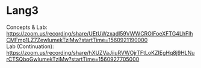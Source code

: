 # Lang3
Concepts & Lab: </br>
https://zoom.us/recording/share/UEtUWzxadl59VWWCROIFoeXFTG4LhFlhCMFmp1LZ7ZewIumekTziMw?startTime=1560921190000 <br/>
Lab (Continuation): </br>
https://zoom.us/recording/share/hXUZVaJiiuRVWOjrTFtLoKZIEgHq8j9HLNurCTSQboGwIumekTziMw?startTime=1560927705000
